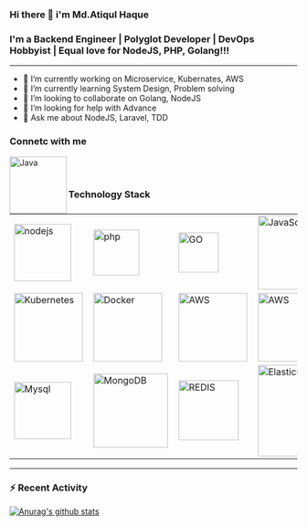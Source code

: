 ### Hi there 👋 i'm Md.Atiqul Haque

### I'm a Backend Engineer | Polyglot Developer | DevOps Hobbyist | Equal love for NodeJS, PHP, Golang!!!
----

- 🔭 I’m currently working on Microservice, Kubernates, AWS
- 🌱 I’m currently learning System Design, Problem solving
- 👯 I’m looking to collaborate on Golang, NodeJS
- 🤔 I’m looking for help with Advance 
- 💬 Ask me about NodeJS, Laravel, TDD


### Connetc with me

[<img align="left" alt="Java" width="100px" src="https://img.shields.io/badge/linkedin-%230077B5.svg?&style=for-the-badge&logo=linkedin&logoColor=white" />](https://www.linkedin.com/in/toatiqul)

<br/>
<br/>

### Technology Stack


<table>
<tr>
     <td>
         <img align="left" alt="nodejs" width="100px" src="https://img.shields.io/badge/node.js%20-%2343853D.svg?&style=for-the-badge&logo=node.js&logoColor=white" />
     </td>
  <td>
       <img align="left" alt="php" width="80px" src="https://img.shields.io/badge/php-%23777BB4.svg?&style=for-the-badge&logo=php&logoColor=white" />
  </td>

   <td>
    <img align="left" alt="GO" width="70px" src="https://img.shields.io/badge/go-%2300ADD8.svg?&style=for-the-badge&logo=go&logoColor=white" />
  </td>
  
 <td>
    <img align="left" alt="JavaScript" width="130px" src="https://img.shields.io/badge/javascript-%23F7DF1E.svg?&style=for-the-badge&logo=javascript&logoColor=black" />
  </td>
   <td>
    <img align="left" alt="LARAVEL" width="120px" src="https://img.shields.io/badge/laravel%20-%23FF2D20.svg?&style=for-the-badge&logo=laravel&logoColor=white" />
  </td>
</tr>

<tr>

  <td>
    <img align="left" alt="Kubernetes" width="120px" src="https://img.shields.io/badge/kubernetes-%23326ce5.svg?style=for-the-badge&logo=kubernetes&logoColor=white" /> 
  </td>

  <td>
    <img align="left" alt="Docker" width="120px" src="https://img.shields.io/badge/docker-%230db7ed.svg?style=for-the-badge&logo=docker&logoColor=white" /> 
  </td> 

  <td>
    <img align="left" alt="AWS" width="120px" src="https://img.shields.io/badge/AWS-%23FF9900.svg?style=for-the-badge&logo=amazon-aws&logoColor=white" /> 
  </td> 

<td>
    <img align="left" alt="AWS" width="120px" src="https://img.shields.io/badge/-GraphQL-E10098?style=for-the-badge&logo=graphql&logoColor=white" /> 
</td>


</tr>


<tr>
     <td><img align="left" alt="Mysql" width="100px" src="https://img.shields.io/badge/mysql-%2300f.svg?&style=for-the-badge&logo=mysql&logoColor=white" /></td>
     <td><img align="left" alt="MongoDB" width="130px" src="https://img.shields.io/badge/MongoDB-%234ea94b.svg?&style=for-the-badge&logo=mongodb&logoColor=white" />   </td>
     <td><img align="left" alt="REDIS" width="105px" src="https://img.shields.io/badge/redis-DC382D?logo=redis&logoColor=white&style=for-the-badge" /></td>
     <td> <img align="left" alt="Elasticsearch" width="160px" src="https://img.shields.io/badge/Elasticsearch-005571?logo=Elasticsearch&logoColor=white&style=for-the-badge" /></td>
</tr>
  </table>

--- 
### :zap: Recent Activity


[![Anurag's github stats](https://github-readme-stats.vercel.app/api?username=atiqulhaque)](https://github.com/AtiqulHaque/github-readme-stats)

<br />
<br />
